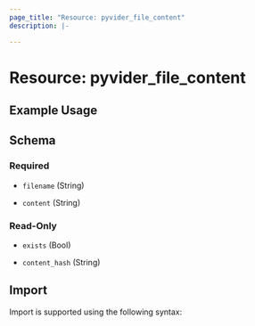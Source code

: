 ```yaml
---
page_title: "Resource: pyvider_file_content"
description: |-

---
```


# Resource: pyvider_file_content





## Example Usage

<!-- Error reading file : [Errno 21] Is a directory: '/app/pyvider-components' -->



## Schema


### Required

- `filename` (String)

- `content` (String)


### Read-Only

- `exists` (Bool)

- `content_hash` (String)



## Import

Import is supported using the following syntax:

<!-- Error reading file : [Errno 21] Is a directory: '/app/pyvider-components' -->
